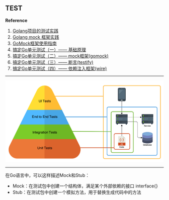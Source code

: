 ## TEST

**Reference**
1. [Golang项目的测试实践](https://studygolang.com/articles/20602)
2. [Golang mock 框架实践](https://blog.csdn.net/baijiwei/article/details/82525964)
3. [GoMock框架使用指南](https://www.jianshu.com/p/f4e773a1b11f)
4. [搞定Go单元测试（一）—— 基础原理](https://juejin.im/post/6844903853528186894)
5. [搞定Go单元测试（二）—— mock框架(gomock)](https://juejin.im/post/6844903853532381198)
6. [搞定Go单元测试（三）—— 断言(testify)](https://juejin.im/post/6844903853532397581)
7. [搞定Go单元测试（四）—— 依赖注入框架(wire)](https://juejin.im/post/6844903853536575501)

---

![](./images/test_illustration.png)

---

在Go语言中，可以这样描述Mock和Stub：
- Mock：在测试包中创建一个结构体，满足某个外部依赖的接口 interface{}
- Stub：在测试包中创建一个模拟方法，用于替换生成代码中的方法
